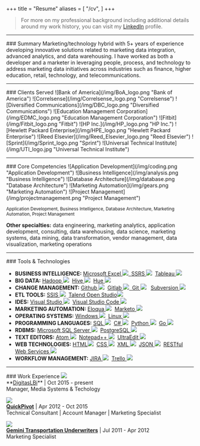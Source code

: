 +++
title = "Resume"
aliases = [
    "/cv",
]
+++
> For more on my professional background including additional details around my work history, you can visit my <a href="https://www.linkedin.com/in/andrewrgoss" target="_blank">LinkedIn</a> profile.

<hr>
### Summary
Marketing/technology hybrid with 5+ years of experience developing innovative solutions related to marketing data integration, advanced analytics, and data warehousing. I have worked as both a developer and a marketer in leveraging people, process, and technology to address marketing data initiatives across industries such as finance, higher education, retail, technology, and telecommunications.

<hr>
### Clients Served
![Bank of America](/img/BoA_logo.png "Bank of America")
![Correlsense](/img/Correlsense_logo.png "Correlsense")
![Diversified Communications](/img/DBC_logo.png "Diversified Communications")
![Education Management Corporation](/img/EDMC_logo.png "Education Management Corporation")
![Fitbit](/img/Fitbit_logo.png "Fitbit")
![HP Inc.](/img/HP_logo.png "HP Inc.")
![Hewlett Packard Enterprise](/img/HPE_logo.png "Hewlett Packard Enterprise")
![Reed Elsevier](/img/Reed_Elsevier_logo.png "Reed Elsevier")
![Sprint](/img/Sprint_logo.png "Sprint")
![Universal Technical Institute](/img/UTI_logo.jpg "Universal Technical Institute")

<hr>
### Core Competencies
![Application Development](/img/coding.png "Application Development")
![Business Intelligence](/img/analysis.png "Business Intelligence")
![Database Architecture](/img/database.png "Database Architecture") 
![Marketing Automation](/img/gears.png "Marketing Automation")
![Project Management](/img/projectmanagement.png "Project Management")

<sub>Application Development, Business Intelligence, Database Architecture, Marketing Automation, Project Management</sub><br>

<b>Other specialties:</b> data engineering, marketing analytics, application development, consulting, data warehousing, data science, marketing systems, data mining, data transformation, vendor management, data visualization, marketing operations

<hr>
### Tools & Technologies

* <b>BUSINESS INTELLIGENCE:</b> <a href="https://en.wikipedia.org/wiki/Microsoft_Excel" target="_blank">Microsoft Excel&nbsp;<img src="/img/msexcel.png">&nbsp;&nbsp;<a href="https://msdn.microsoft.com/en-us/library/ms159106.aspx" target="_blank">SSRS&nbsp;<img src="/img/mssqlserver.png"></a>&nbsp;&nbsp;<a href="http://www.tableau.com" target="_blank">Tableau&nbsp;<img src="/img/tableau.png"></a>
* <b>BIG DATA:</b> <a href="http://hadoop.apache.org" target="_blank">Hadoop&nbsp;<img src="/img/hadoop.png"></a>&nbsp;&nbsp;<a href="https://hive.apache.org" target="_blank">Hive&nbsp;<img src="/img/hive.png"></a>&nbsp;&nbsp;<a href="http://gethue.com" target="_blank">Hue&nbsp;<img src="/img/hue.png"></a>
* <b>CHANGE MANAGEMENT:</b> <a href="https://github.com" target="_blank">Github&nbsp;<img src="/img/github.png"></a>&nbsp;&nbsp;<a href="https://about.gitlab.com" target="_blank">Gitlab&nbsp;<img src="/img/gitlab.png">&nbsp;&nbsp;<a href="https://git-scm.com" target="_blank">Git&nbsp;<img src="/img/git.png"></a>&nbsp;&nbsp; <a href="https://subversion.apache.org" target="_blank">Subversion&nbsp;<img src="/img/subversion.png"></a>
* <b>ETL TOOLS:</b> <a href="https://msdn.microsoft.com/en-us/library/ms141026.aspx" target="_blank">SSIS&nbsp;<img src="/img/mssqlserver.png"></a>&nbsp;&nbsp;<a href="https://www.talend.com/products/talend-open-studio" target="_blank">Talend Open Studio<img src="/img/talend.png"></a>
* <b>IDES:</b> <a href="https://www.visualstudio.com" target="_blank">Visual Studio&nbsp;<img src="/img/visual_studio.png"></a>&nbsp;&nbsp;<a href="https://www.visualstudio.com" target="_blank">Visual Studio Code&nbsp;<img src="/img/visual_studio_code.png"></a>
* <b>MARKETING AUTOMATION:</b> <a href="https://www.oracle.com/marketingcloud/products/marketing-automation/index.html" target="_blank">Eloqua&nbsp;<img src="/img/eloqua.png"></a>&nbsp;&nbsp;<a href="https://www.marketo.com" target="_blank">Marketo&nbsp;<img src="/img/marketo.png"></a>
* <b>OPERATING SYSTEMS:</b> <a href="http://www.microsoft.com/en-us/windows" target="_blank">Windows&nbsp;<img src="/img/windows.png"></a>&nbsp;&nbsp;<a href="https://www.linux.com" target="_blank">Linux&nbsp;<img src="/img/linux.png"></a>
* <b>PROGRAMMING LANGUAGES:</b> <a href="https://en.wikipedia.org/wiki/SQL" target="_blank">SQL&nbsp;<img src="/img/sql.png"></a>&nbsp;&nbsp;<a href="https://msdn.microsoft.com/en-us/library/z1zx9t92.aspx" target="_blank">C#&nbsp;<img src="/img/csharp.png"></a>&nbsp;&nbsp;<a href="https://www.python.org" target="_blank">Python&nbsp;<img src="/img/python.png"></a>&nbsp;&nbsp;<a href="https://golang.org" target="_blank">Go&nbsp;<img src="/img/golang.png"></a>
* <b>RDBMS:</b> <a href="https://msdn.microsoft.com/en-us/library/mt590198.aspx" target="_blank">Microsoft SQL Server&nbsp;<img src="/img/mssqlserver.png"></a>&nbsp;&nbsp;<a href="https://www.postgresql.org" target="_blank">PostgreSQL&nbsp;<img src="/img/postgresql.png"></a>
* <b>TEXT EDITORS:</b> <a href="https://atom.io" target="_blank">Atom&nbsp;<img src="/img/atom.png"></a>&nbsp;&nbsp;<a href="https://notepad-plus-plus.org" target="_blank">Notepad++&nbsp;<img src="/img/notepad++.png"></a>&nbsp;&nbsp;<a href="http://www.ultraedit.com" target="_blank">UltraEdit&nbsp;<img src="/img/ultraedit.png"></a>
* <b>WEB TECHNOLOGIES:</b> <a href="https://en.wikipedia.org/wiki/HTML" target="_blank">HTML<img src="/img/html5.png"></a>&nbsp;&nbsp;<a href="https://en.wikipedia.org/wiki/Cascading_Style_Sheets" target="_blank">CSS&nbsp;<img src="/img/css3.png"></a>&nbsp;&nbsp;<a href="https://en.wikipedia.org/wiki/XML" target="_blank">XML&nbsp;<img src="/img/xml.png"></a>&nbsp;&nbsp;<a href="https://en.wikipedia.org/wiki/JSON" target="_blank">JSON&nbsp;<img src="/img/json.png"></a>&nbsp;&nbsp;<a href="https://en.wikipedia.org/wiki/Representational_state_transfer" target="_blank">RESTful Web Services&nbsp;<img src="/img/rest-api.png"></a>
* <b>WORKFLOW MANAGEMENT:</b> <a href="https://www.atlassian.com/software/jira" target="_blank">JIRA&nbsp;<img src="/img/jira.png"></a>&nbsp;&nbsp;<a href="https://trello.com" target="_blank">Trello&nbsp;<img src="/img/trello.png"></a>

<hr>
### Work Experience
<a href="http://www.digitaslbi.com/us" target="_blank"><img src="/img/digitaslbi_logo.png"></a><br>
**<a href="http://www.digitaslbi.com/us" target="_blank">DigitasLBi</a>** | Oct 2015 - present<br>
Manager, Media Systems & Techology

<a href="http://www.quickpivot.com" target="_blank"><img src="/img/quickpivot_logo.png"></a><br>
**<a href="http://www.quickpivot.com" target="_blank">QuickPivot</a>** | Apr 2012 - Oct 2015<br>
Technical Consultant | Account Manager | Marketing Specialist

<a href="http://www.geminiunderwriters.com" target="_blank"><img src="/img/gtu_logo.png"></a><br>
**<a href="http://www.geminiunderwriters.com" target="_blank">Gemini Transportation Underwriters</a>** | Jul 2011 - Apr 2012<br>
Marketing Specialist
